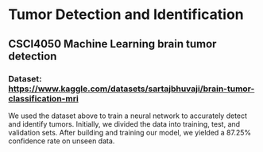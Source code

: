# Tumor Detection and Identification
## CSCI4050 Machine Learning brain tumor detection
### Dataset: https://www.kaggle.com/datasets/sartajbhuvaji/brain-tumor-classification-mri

We used the dataset above to train a neural network to accurately detect and identify tumors. Initially, we divided the data into training, test, and validation sets.
After building and training our model, we yielded a 87.25% confidence rate on unseen data. 
